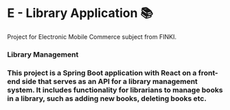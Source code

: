# E - Library Application 📚

Project for Electronic Mobile Commerce subject from FINKI. 



<h3> Library Management <h3>

 This project is a Spring Boot application with React on a front-end side that serves as an API for a library management system. It includes functionality for librarians to manage books in a library, such as adding new books, deleting books etc. 
